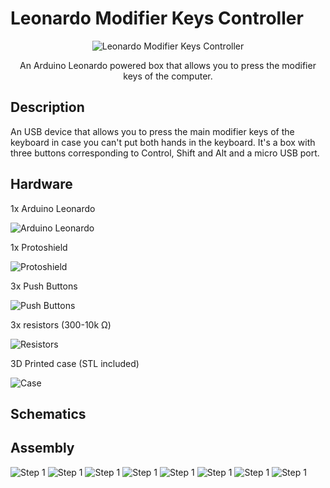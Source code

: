 # Leonardo Modifier Keys Controller

<p align="center">
  <img src="img/lkm1.jpg" alt="Leonardo Modifier Keys Controller"/>
</p>

<p align="center">An Arduino Leonardo powered box that allows you to press the modifier keys of the computer.</p>

## Description

An USB device that allows you to press the main modifier keys of the keyboard in case you can't put both hands in the keyboard. It's a box with three buttons corresponding to Control, Shift and Alt and a micro USB port.

## Hardware

1x Arduino Leonardo

<img src="img/leonardo.jpg" alt="Arduino Leonardo"/>

1x Protoshield

<img src="img/protoshield.jpg" alt="Protoshield"/>

3x Push Buttons

<img src="img/buttons.jpg" alt="Push Buttons"/>

3x resistors (300-10k Ω)

<img src="img/resistors.jpg" alt="Resistors"/>

3D Printed case (STL included)

<img src="img/case.jpg" alt="Case"/>


## Schematics



## Assembly


<img src="img/step1.jpg" alt="Step 1"/>



<img src="img/step2.jpg" alt="Step 1"/>



<img src="img/step3.jpg" alt="Step 1"/>



<img src="img/step4.jpg" alt="Step 1"/>



<img src="img/step5.jpg" alt="Step 1"/>



<img src="img/step6.jpg" alt="Step 1"/>



<img src="img/step7.jpg" alt="Step 1"/>



<img src="img/step8.jpg" alt="Step 1"/>

